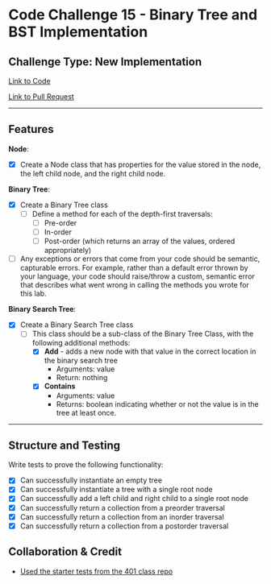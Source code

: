 # Code Challenge 15 - Binary Tree and BST Implementation

## Challenge Type: New Implementation

[Link to Code](trees.py)

[Link to Pull Request](https://github.com/kassiebradshaw/data-structures-and-algorithms/pull/35)

---

## Features

**Node**:

* [x] Create a Node class that has properties for the value stored in the node, the left child node, and the right child node.

**Binary Tree**:

* [x] Create a Binary Tree class
  * [ ] Define a method for each of the depth-first traversals:
    * [ ] Pre-order
    * [ ] In-order
    * [ ] Post-order (which returns an array of the values, ordered appropriately)
* [ ] Any exceptions or errors that come from your code should be semantic, capturable errors. For example, rather than a default error thrown by your language, your code should raise/throw a custom, semantic error that describes what went wrong in calling the methods you wrote for this lab.

**Binary Search Tree**:

* [x] Create a Binary Search Tree class
  * [ ] This class should be a sub-class of the Binary Tree Class, with the following additional methods:
    * [x] **Add** - adds a new node with that value in the correct location in the binary search tree
      * Arguments: value
      * Return: nothing
    * [x] **Contains**
      * Arguments: value
      * Returns: boolean indicating whether or not the value is in the tree at least once.

---

## Structure and Testing

Write tests to prove the following functionality:

* [x] Can successfully instantiate an empty tree
* [x] Can successfully instantiate a tree with a single root node
* [x] Can successfully add a left child and right child to a single root node
* [x] Can successfully return a collection from a preorder traversal
* [x] Can successfully return a collection from an inorder traversal
* [x] Can successfully return a collection from a postorder traversal

## Collaboration & Credit

* [Used the starter tests from the 401 class repo](https://github.com/codefellows/seattle-code-python-401n3/blob/main/class-15/demo/test_tree.py)
